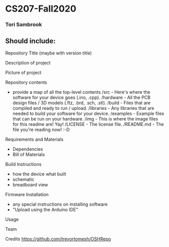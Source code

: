 # CS207-Fall2020

### Tori Sambrook

## Should include:
Repository Title (maybe with version title)

Description of project

Picture of project

Repository contents
- provide a map of all the top-level contents
/src - Here's where the software for your device goes (.ino, .cpp).
/hardware - All the PCB design files / 3D models (.ftz, .brd, .sch, .stl).
/build - Files that are compiled and ready to run / upload.
/libraries - Any libraries that are needed to build your software for your device.
/examples - Example files that can be run on your hardware.
/img - This is where the image files for this readme are! Yay!
/LICENSE - The license file.
/README.md - The file you're reading now! :-D

Requirements and Materials
- Dependencies
- Bill of Materials

Build Instructions
- how the device what built
- schematic
- breadboard view

Firmware Installation
- any special instructions on installing software
- "Upload using the Arduino IDE"

Usage

Team

Credits
https://github.com/trevortomesh/OSHRepo
